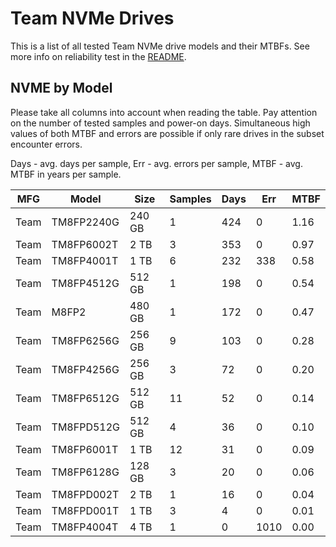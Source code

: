 Team NVMe Drives
================

This is a list of all tested Team NVMe drive models and their MTBFs. See more
info on reliability test in the [README](https://github.com/linuxhw/SMART).

NVME by Model
------------

Please take all columns into account when reading the table. Pay attention on the
number of tested samples and power-on days. Simultaneous high values of both MTBF
and errors are possible if only rare drives in the subset encounter errors.

Days - avg. days per sample,
Err  - avg. errors per sample,
MTBF - avg. MTBF in years per sample.

| MFG       | Model              | Size   | Samples | Days  | Err   | MTBF |
|-----------|--------------------|--------|---------|-------|-------|------|
| Team      | TM8FP2240G         | 240 GB | 1       | 424   | 0     | 1.16   |
| Team      | TM8FP6002T         | 2 TB   | 3       | 353   | 0     | 0.97   |
| Team      | TM8FP4001T         | 1 TB   | 6       | 232   | 338   | 0.58   |
| Team      | TM8FP4512G         | 512 GB | 1       | 198   | 0     | 0.54   |
| Team      | M8FP2              | 480 GB | 1       | 172   | 0     | 0.47   |
| Team      | TM8FP6256G         | 256 GB | 9       | 103   | 0     | 0.28   |
| Team      | TM8FP4256G         | 256 GB | 3       | 72    | 0     | 0.20   |
| Team      | TM8FP6512G         | 512 GB | 11      | 52    | 0     | 0.14   |
| Team      | TM8FPD512G         | 512 GB | 4       | 36    | 0     | 0.10   |
| Team      | TM8FP6001T         | 1 TB   | 12      | 31    | 0     | 0.09   |
| Team      | TM8FP6128G         | 128 GB | 3       | 20    | 0     | 0.06   |
| Team      | TM8FPD002T         | 2 TB   | 1       | 16    | 0     | 0.04   |
| Team      | TM8FPD001T         | 1 TB   | 3       | 4     | 0     | 0.01   |
| Team      | TM8FP4004T         | 4 TB   | 1       | 0     | 1010  | 0.00   |
